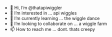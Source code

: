 - 👋 Hi, I’m @thatapiwiggler
- 👀 I’m interested in ... api wiggles 
- 🌱 I’m currently learning ... the wiggle dance 
- 💞️ I’m looking to collaborate on ... a wiggle farm
- 📫 How to reach me ... dont. thats creepy 

<!---
Thatapiwiggler/Thatapiwiggler is a ✨ special ✨ repository because its `README.md` (this file) appears on your GitHub profile.
You can click the Preview link to take a look at your changes.
--->
